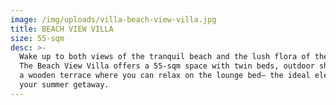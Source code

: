```yaml
---
image: /img/uploads/villa-beach-view-villa.jpg
title: BEACH VIEW VILLA
size: 55-sqm
desc: >-
  Wake up to both views of the tranquil beach and the lush flora of the island.
  The Beach View Villa offers a 55-sqm space with twin beds, outdoor shower, and
  a wooden terrace where you can relax on the lounge bed— the ideal elements for
  your summer getaway.
---
```


